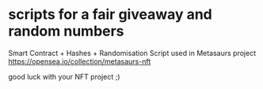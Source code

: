 # scripts for a fair giveaway and random numbers

Smart Contract + Hashes + Randomisation Script used in Metasaurs project https://opensea.io/collection/metasaurs-nft
 
good luck with your NFT project ;)
